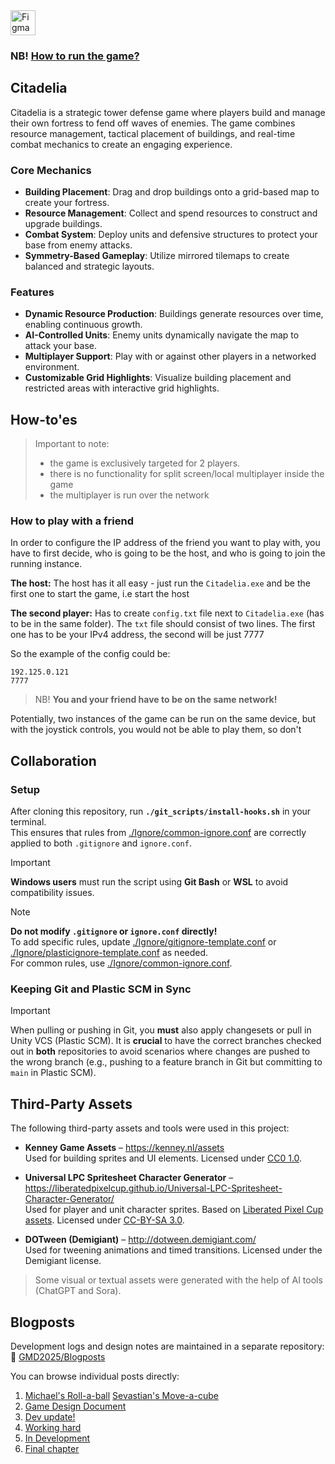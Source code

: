 <a href="https://www.figma.com/board/PHm3roV1mkPZR1UrZZMZ5v/GMD?node-id=0-1&t=6pE2uI4GlM2q4ucD-1" target="_blank">
  <img src="https://upload.wikimedia.org/wikipedia/commons/3/33/Figma-logo.svg" alt="Figma" width="40" />
</a>

### NB! [How to run the game?](#how-toes)

## Citadelia

Citadelia is a strategic tower defense game where players build and manage their own fortress to fend off waves of enemies. The game combines resource management, tactical placement of buildings, and real-time combat mechanics to create an engaging experience.

### Core Mechanics
- **Building Placement**: Drag and drop buildings onto a grid-based map to create your fortress.
- **Resource Management**: Collect and spend resources to construct and upgrade buildings.
- **Combat System**: Deploy units and defensive structures to protect your base from enemy attacks.
- **Symmetry-Based Gameplay**: Utilize mirrored tilemaps to create balanced and strategic layouts.

### Features
- **Dynamic Resource Production**: Buildings generate resources over time, enabling continuous growth.
- **AI-Controlled Units**: Enemy units dynamically navigate the map to attack your base.
- **Multiplayer Support**: Play with or against other players in a networked environment.
- **Customizable Grid Highlights**: Visualize building placement and restricted areas with interactive grid highlights.

## How-to'es
> Important to note:
> - the game is exclusively targeted for 2 players.
> - there is no functionality for split screen/local multiplayer inside the game
> - the multiplayer is run over the network

### How to play with a friend
In order to configure the IP address of the friend you want to play with, you have to first decide, who is going to be the host, and who is going to join the running instance.  

**The host:**  The host has it all easy - just run the `Citadelia.exe` and be the first one to start the game, i.e start the host  

**The second player:** Has to create `config.txt` file next to `Citadelia.exe` (has to be in the same folder).
The `txt` file should consist of two lines. The first one has to be your IPv4 address, the second will be just 7777  

So the example of the config could be:
```
192.125.0.121
7777
```
> NB! **You and your friend have to be on the same network!**

Potentially, two instances of the game can be run on the same device, but with the joystick controls, you would not be able to play them, so don't
## Collaboration

### Setup

After cloning this repository, run **`./git_scripts/install-hooks.sh`** in your terminal.  
This ensures that rules from [./Ignore/common-ignore.conf](./Ignore/common-ignore.conf) are correctly applied to both `.gitignore` and `ignore.conf`.

> [!IMPORTANT]  
> **Windows users** must run the script using **Git Bash** or **WSL** to avoid compatibility issues.

> [!NOTE]  
> **Do not modify `.gitignore` or `ignore.conf` directly!**  
> To add specific rules, update [./Ignore/gitignore-template.conf](./Ignore/gitignore-template.conf) or [./Ignore/plasticignore-template.conf](./Ignore/plasticignore-template.conf) as needed.  
> For common rules, use [./Ignore/common-ignore.conf](./Ignore/common-ignore.conf).

### Keeping Git and Plastic SCM in Sync

> [!IMPORTANT]
> When pulling or pushing in Git, you **must** also apply changesets or pull in Unity VCS (Plastic SCM). It is **crucial** to have the correct branches checked out in **both** repositories to avoid scenarios where changes are pushed to the wrong branch (e.g., pushing to a feature branch in Git but committing to `main` in Plastic SCM).

## Third-Party Assets

The following third-party assets and tools were used in this project:

- **Kenney Game Assets** – https://kenney.nl/assets  
  Used for building sprites and UI elements. Licensed under [CC0 1.0](https://creativecommons.org/publicdomain/zero/1.0/).

- **Universal LPC Spritesheet Character Generator** – https://liberatedpixelcup.github.io/Universal-LPC-Spritesheet-Character-Generator/  
  Used for player and unit character sprites. Based on [Liberated Pixel Cup assets](https://lpc.opengameart.org/). Licensed under [CC-BY-SA 3.0](https://creativecommons.org/licenses/by-sa/3.0/).

- **DOTween (Demigiant)** – http://dotween.demigiant.com/  
  Used for tweening animations and timed transitions. Licensed under the Demigiant license.

> Some visual or textual assets were generated with the help of AI tools (ChatGPT and Sora).

## Blogposts

Development logs and design notes are maintained in a separate repository:  
🔗 [GMD2025/Blogposts](https://github.com/GMD2025/Blogposts)

You can browse individual posts directly:

1. [Michael's Roll-a-ball](https://github.com/GMD2025/Blogposts/blob/main/1.%20Michael's%20Roll-a-ball.md) [Sevastian's Move-a-cube](https://github.com/GMD2025/Blogposts/blob/main/1.%20Sevastian's%20Move-a-cube.md)
2. [Game Design Document](https://github.com/GMD2025/Blogposts/blob/main/2.%20Game%20Design%20Document.md)
3. [Dev update!](https://github.com/GMD2025/Blogposts/blob/main/3.%20Dev%20update!.md)
4. [Working hard](https://github.com/GMD2025/Blogposts/blob/main/4.%20Working%20hard.md)
5. [In Development](https://github.com/GMD2025/Blogposts/blob/main/5.%20In%20Development.md)
6. [Final chapter](https://github.com/GMD2025/Blogposts/blob/main/6.%20Final%20chapter.md)
